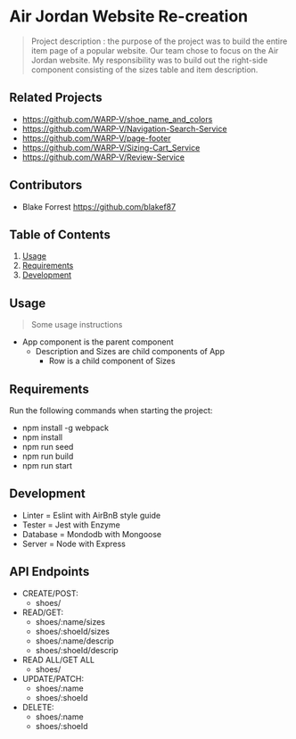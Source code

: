 # Air Jordan Website Re-creation

> Project description : the purpose of the project was to build the entire item page of a popular website. Our team chose to focus on the Air Jordan website. My responsibility was to build out the right-side component consisting of the sizes table and item description. 

## Related Projects

 - https://github.com/WARP-V/shoe_name_and_colors
 - https://github.com/WARP-V/Navigation-Search-Service
 - https://github.com/WARP-V/page-footer
 - https://github.com/WARP-V/Sizing-Cart_Service
 - https://github.com/WARP-V/Review-Service

## Contributors
 - Blake Forrest https://github.com/blakef87

## Table of Contents

1. [Usage](#Usage)
1. [Requirements](#requirements)
1. [Development](#development)

## Usage

> Some usage instructions

  - App component is the parent component
    - Description and Sizes are child components of App
      - Row is a child component of Sizes

## Requirements

Run the following commands when starting the project:
   
  - npm install -g webpack
  - npm install
  - npm run seed
  - npm run build
  - npm run start

## Development

  - Linter = Eslint with AirBnB style guide
  - Tester = Jest with Enzyme
  - Database = Mondodb with Mongoose
  - Server = Node with Express

## API Endpoints

  - CREATE/POST:
    - shoes/
  - READ/GET:
    - shoes/:name/sizes
    - shoes/:shoeId/sizes
    - shoes/:name/descrip
    - shoes/:shoeId/descrip
  - READ ALL/GET ALL
    - shoes/
  - UPDATE/PATCH:
    - shoes/:name
    - shoes/:shoeId
  - DELETE:
    - shoes/:name
    - shoes/:shoeId

